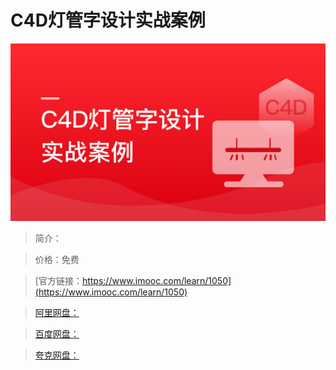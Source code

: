 # C4D灯管字设计实战案例

![img](../../assets/5fe4430700010d5105400304.jpg)

> 简介：

> 价格：免费

> [官方链接：https://www.imooc.com/learn/1050](https://www.imooc.com/learn/1050)

> [阿里网盘：]()

> [百度网盘：]()

> [夸克网盘：]()
